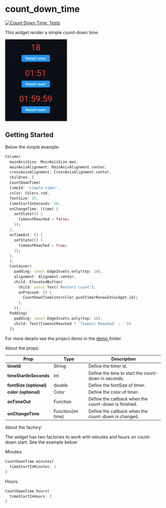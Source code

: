 # count_down_time

[![Count Down Time: Tests](https://github.com/emirdeliz/count_down_time/actions/workflows/main.yml/badge.svg)](https://github.com/emirdeliz/count_down_time/actions/workflows/main.yml)

This widget render a simple count-down time.

<img src="https://raw.githubusercontent.com/emirdeliz/count_down_time/master/assets/example.gif" width="200" height="auto" alt="Menu float - example"/>

## Getting Started
Below the simple example:

```dart
Column(
  mainAxisSize: MainAxisSize.max,
  mainAxisAlignment: MainAxisAlignment.center,
  crossAxisAlignment: CrossAxisAlignment.center,
  children: [
  CountDownTime(
  timeId: 'simple-timer',
  color: Colors.red,
  fontSize: 15,
  timeStartInSeconds: 30,
  onChangeTime: (time) {
    setState(() {
      timeoutReached = false;
    });
  },
  onTimeOut: () {
    setState(() {
      timeoutReached = true;
    });
  },
  ),
  Container(
    padding: const EdgeInsets.only(top: 10),
    alignment: Alignment.center,
    child: ElevatedButton(
      child: const Text('Restart count'),
      onPressed: () {
        CountDownTimeController.pushTimerRenewId(widget.id);
      },
    )),
  Padding(
    padding: const EdgeInsets.only(top: 10),
    child: Text(timeoutReached ? 'Timeout Reached' : ''))
  ])
```
For more details see the project demo in the [demo
](https://github.com/emirdeliz/count_down_time/tree/master/count_down_time_demo)folder.

About the props:

| **Prop**  | **Type** | **Description** |
|-----------|----------|---------------------------------------------------------------------|
| **timeId** | String | Define the timer id. |
| **timeStartInSeconds** | int | Define the time to start the count-down in seconds. |
| **fontSize (optional)** | double | Define the fontSize of timer. |
| **color (optional)** | Color | Define the color of timer. |
| **onTimeOut** | Function | Define the callback when the count-down is finished. |
| **onChangeTime** | Function(int time) | Define the callback when the count-down is changed. |

About the factory:

The widget has two factories to work with minutes and hours on count-down start. See the example below:

Minutes:
```dart
CountDownTime.minutes(
  timeStartInMinutes: 2
)
```

Hours:
```dart
CountDownTime.hours(
  timeStartInHours: 2
)
```
